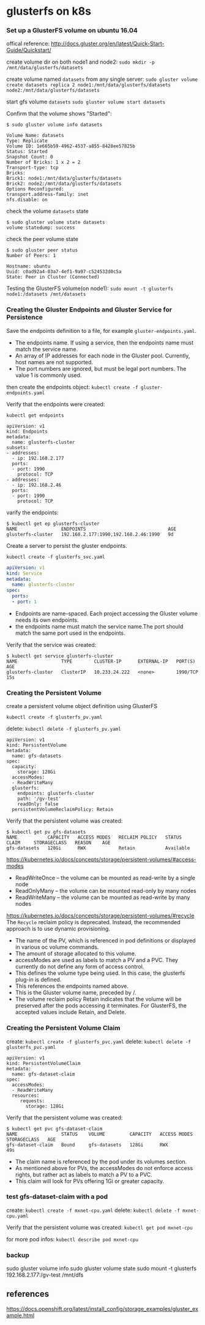 # glusterfs on k8s


### Set up a GlusterFS volume on ubuntu 16.04

offical reference:
http://docs.gluster.org/en/latest/Quick-Start-Guide/Quickstart/

create volume dir on both node1 and node2:
`sudo mkdir -p /mnt/data/glusterfs/datasets`

create volume named `datasets` from any single server:
`sudo gluster volume create datasets replica 2 node1:/mnt/data/glusterfs/datasets node2:/mnt/data/glusterfs/datasets`

start gfs volume `datasets`
`sudo gluster volume start datasets`

Confirm that the volume shows "Started":
```
$ sudo gluster volume info datasets

Volume Name: datasets
Type: Replicate
Volume ID: 1e665b59-4962-4537-a855-8428ee57825b
Status: Started
Snapshot Count: 0
Number of Bricks: 1 x 2 = 2
Transport-type: tcp
Bricks:
Brick1: node1:/mnt/data/glusterfs/datasets
Brick2: node2:/mnt/data/glusterfs/datasets
Options Reconfigured:
transport.address-family: inet
nfs.disable: on
```

check the volume `datasets` state
```
$ sudo gluster volume state datasets
volume statedump: success
```

check the peer volume state
```
$ sudo gluster peer status
Number of Peers: 1

Hostname: ubuntu
Uuid: c0ad92a4-03a7-4ef1-9a97-c524532d0c5a
State: Peer in Cluster (Connected)
```

 Testing the GlusterFS volume(on node1):
`sudo mount -t glusterfs node1:/datasets /mnt/datasets`

### Creating the Gluster Endpoints and Gluster Service for Persistence

Save the endpoints definition to a file, for example `gluster-endpoints.yaml`.

- The endpoints name. If using a service, then the endpoints name must match the service name.
- An array of IP addresses for each node in the Gluster pool. Currently, host names are not supported.
- The port numbers are ignored, but must be legal port numbers. The value 1 is commonly used.

then create the endpoints object:
`kubectl create -f gluster-endpoints.yaml`

Verify that the endpoints were created:

`kubectl get endpoints`

```
apiVersion: v1
kind: Endpoints
metadata:
  name: glusterfs-cluster
subsets:
- addresses:
  - ip: 192.168.2.177
  ports:
  - port: 1990
    protocol: TCP
- addresses:
  - ip: 192.168.2.46
  ports:
  - port: 1990
    protocol: TCP
```

varify the endpoints:

```
$ kubectl get ep glusterfs-cluster
NAME                ENDPOINTS                              AGE
glusterfs-cluster   192.168.2.177:1990,192.168.2.46:1990   9d
```

Create a server to persist the gluster endpoints.

`kubectl create -f glusterfs_svc.yaml`

```yaml
apiVersion: v1
kind: Service
metadata:
  name: glusterfs-cluster
spec:
  ports:
  - port: 1
```

- Endpoints are name-spaced. Each project accessing the Gluster volume needs its own endpoints.
- the endpoints name must match the service name.The port should match the same port used in the endpoints.

Verify that the service was created:
```
$ kubectl get service glusterfs-cluster
NAME                TYPE        CLUSTER-IP      EXTERNAL-IP   PORT(S)    AGE
glusterfs-cluster   ClusterIP   10.233.24.222   <none>        1990/TCP   15s
```

### Creating the Persistent Volume

create a persistent volume object definition using GlusterFS

`kubectl create -f glusterfs_pv.yaml`

delete:
`kubectl delete -f glusterfs_pv.yaml`

```
apiVersion: v1
kind: PersistentVolume
metadata:
  name: gfs-datasets
spec:
  capacity:
    storage: 128Gi
  accessModes:
  - ReadWriteMany
  glusterfs:
    endpoints: glusterfs-cluster
    path: '/gv-test'
    readOnly: false
  persistentVolumeReclaimPolicy: Retain
```

Verify that the persistent volume was created:
```
$ kubectl get pv gfs-datasets
NAME           CAPACITY   ACCESS MODES   RECLAIM POLICY   STATUS      CLAIM     STORAGECLASS   REASON    AGE
gfs-datasets   128Gi      RWX            Retain           Available
```

https://kubernetes.io/docs/concepts/storage/persistent-volumes/#access-modes

- ReadWriteOnce – the volume can be mounted as read-write by a single node
- ReadOnlyMany – the volume can be mounted read-only by many nodes
- ReadWriteMany – the volume can be mounted as read-write by many nodes

https://kubernetes.io/docs/concepts/storage/persistent-volumes/#recycle
The `Recycle` reclaim policy is deprecated. Instead, the recommended approach is to use dynamic provisioning.

- The name of the PV, which is referenced in pod definitions or displayed in various oc volume commands.
- The amount of storage allocated to this volume.
- accessModes are used as labels to match a PV and a PVC. They currently do not define any form of access control.
- This defines the volume type being used. In this case, the glusterfs plug-in is defined.
- This references the endpoints named above.
- This is the Gluster volume name, preceded by /.
- The volume reclaim policy Retain indicates that the volume will be preserved after the pods accessing it terminates. For GlusterFS, the accepted values include Retain, and Delete.

### Creating the Persistent Volume Claim

create: `kubectl create -f glusterfs_pvc.yaml`
delete: `kubectl delete -f glusterfs_pvc.yaml`

```
apiVersion: v1
kind: PersistentVolumeClaim
metadata:
  name: gfs-dataset-claim
spec:
  accessModes:
  - ReadWriteMany
  resources:
     requests:
       storage: 128Gi
```


Verify that the persistent volume was created:
```
$ kubectl get pvc gfs-dataset-claim
NAME                STATUS    VOLUME         CAPACITY   ACCESS MODES   STORAGECLASS   AGE
gfs-dataset-claim   Bound     gfs-datasets   128Gi      RWX                           49s
```


- The claim name is referenced by the pod under its volumes section.
- As mentioned above for PVs, the accessModes do not enforce access rights, but rather act as labels to match a PV to a PVC.
- This claim will look for PVs offering 1Gi or greater capacity.

### test gfs-dataset-claim with a pod

create: `kubectl create -f mxnet-cpu.yaml`
delete: `kubectl delete -f mxnet-cpu.yaml`

Verify that the persistent volume was created:
`kubectl get pod mxnet-cpu`

for more pod infos:
`kubectl describe pod mxnet-cpu`

### backup

sudo gluster volume info
sudo gluster volume state
sudo mount -t glusterfs 192.168.2.177:/gv-test /mnt/dfs

references
----------

https://docs.openshift.org/latest/install_config/storage_examples/gluster_example.html
